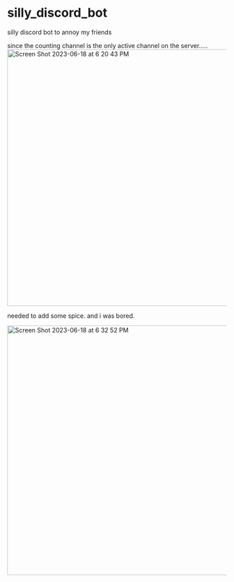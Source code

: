 # silly_discord_bot
silly discord bot to annoy my friends

since the counting channel is the only active channel on the server.....
<img width="589" alt="Screen Shot 2023-06-18 at 6 20 43 PM" src="https://github.com/hyraseud/silly_discord_bot/assets/54275890/6f37add3-4a4f-4f34-a3fd-fcf51529ef40">

needed to add some spice. and i was bored. 


<img width="573" alt="Screen Shot 2023-06-18 at 6 32 52 PM" src="https://github.com/hyraseud/silly_discord_bot/assets/54275890/ba29d3f8-2003-4042-95cb-c041a3db237a">
